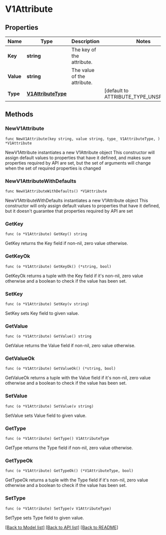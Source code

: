 # V1Attribute

## Properties

Name | Type | Description | Notes
------------ | ------------- | ------------- | -------------
**Key** | **string** | The key of the attribute. | 
**Value** | **string** | The value of the attribute. | 
**Type** | [**V1AttributeType**](v1AttributeType.md) |  | [default to ATTRIBUTE_TYPE_UNSPECIFIED]

## Methods

### NewV1Attribute

`func NewV1Attribute(key string, value string, type_ V1AttributeType, ) *V1Attribute`

NewV1Attribute instantiates a new V1Attribute object
This constructor will assign default values to properties that have it defined,
and makes sure properties required by API are set, but the set of arguments
will change when the set of required properties is changed

### NewV1AttributeWithDefaults

`func NewV1AttributeWithDefaults() *V1Attribute`

NewV1AttributeWithDefaults instantiates a new V1Attribute object
This constructor will only assign default values to properties that have it defined,
but it doesn't guarantee that properties required by API are set

### GetKey

`func (o *V1Attribute) GetKey() string`

GetKey returns the Key field if non-nil, zero value otherwise.

### GetKeyOk

`func (o *V1Attribute) GetKeyOk() (*string, bool)`

GetKeyOk returns a tuple with the Key field if it's non-nil, zero value otherwise
and a boolean to check if the value has been set.

### SetKey

`func (o *V1Attribute) SetKey(v string)`

SetKey sets Key field to given value.


### GetValue

`func (o *V1Attribute) GetValue() string`

GetValue returns the Value field if non-nil, zero value otherwise.

### GetValueOk

`func (o *V1Attribute) GetValueOk() (*string, bool)`

GetValueOk returns a tuple with the Value field if it's non-nil, zero value otherwise
and a boolean to check if the value has been set.

### SetValue

`func (o *V1Attribute) SetValue(v string)`

SetValue sets Value field to given value.


### GetType

`func (o *V1Attribute) GetType() V1AttributeType`

GetType returns the Type field if non-nil, zero value otherwise.

### GetTypeOk

`func (o *V1Attribute) GetTypeOk() (*V1AttributeType, bool)`

GetTypeOk returns a tuple with the Type field if it's non-nil, zero value otherwise
and a boolean to check if the value has been set.

### SetType

`func (o *V1Attribute) SetType(v V1AttributeType)`

SetType sets Type field to given value.



[[Back to Model list]](../README.md#documentation-for-models) [[Back to API list]](../README.md#documentation-for-api-endpoints) [[Back to README]](../README.md)


